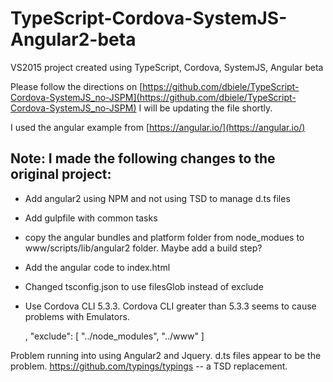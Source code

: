 # TypeScript-Cordova-SystemJS-Angular2-beta
VS2015 project created using TypeScript, Cordova, SystemJS, Angular beta

Please follow the directions on [https://github.com/dbiele/TypeScript-Cordova-SystemJS_no-JSPM](https://github.com/dbiele/TypeScript-Cordova-SystemJS_no-JSPM) I will be updating the file shortly.

I used the angular example from [https://angular.io/](https://angular.io/)


## Note: I made the following changes to the original project: ##

- Add angular2 using NPM and not using TSD to manage d.ts files
- Add gulpfile with common tasks
- copy the angular bundles and platform folder from node_modues to www/scripts/lib/angular2 folder.  Maybe add a build step?
- Add the angular code to index.html
- Changed tsconfig.json to use filesGlob instead of exclude
- Use Cordova CLI 5.3.3.  Cordova CLI greater than 5.3.3 seems to cause problems with Emulators.

    ,
      "exclude": [
    "../node_modules",
    "../www"
      ]
    
Problem running into using Angular2 and Jquery.  d.ts files appear to be the problem.
https://github.com/typings/typings -- a TSD replacement.

